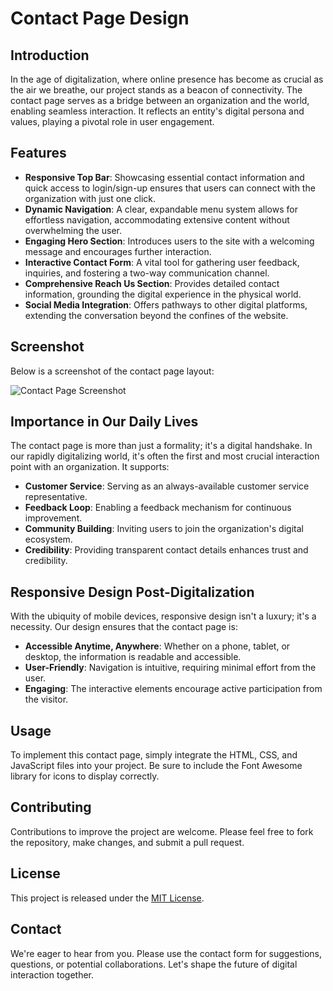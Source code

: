 # Contact Page Design

## Introduction

In the age of digitalization, where online presence has become as crucial as the air we breathe, our project stands as a beacon of connectivity. The contact page serves as a bridge between an organization and the world, enabling seamless interaction. It reflects an entity's digital persona and values, playing a pivotal role in user engagement.

## Features

- **Responsive Top Bar**: Showcasing essential contact information and quick access to login/sign-up ensures that users can connect with the organization with just one click.
- **Dynamic Navigation**: A clear, expandable menu system allows for effortless navigation, accommodating extensive content without overwhelming the user.
- **Engaging Hero Section**: Introduces users to the site with a welcoming message and encourages further interaction.
- **Interactive Contact Form**: A vital tool for gathering user feedback, inquiries, and fostering a two-way communication channel.
- **Comprehensive Reach Us Section**: Provides detailed contact information, grounding the digital experience in the physical world.
- **Social Media Integration**: Offers pathways to other digital platforms, extending the conversation beyond the confines of the website.


## Screenshot

Below is a screenshot of the contact page layout:

![Contact Page Screenshot](img/screenshot.png)

## Importance in Our Daily Lives

The contact page is more than just a formality; it's a digital handshake. In our rapidly digitalizing world, it's often the first and most crucial interaction point with an organization. It supports:
- **Customer Service**: Serving as an always-available customer service representative.
- **Feedback Loop**: Enabling a feedback mechanism for continuous improvement.
- **Community Building**: Inviting users to join the organization's digital ecosystem.
- **Credibility**: Providing transparent contact details enhances trust and credibility.

## Responsive Design Post-Digitalization

With the ubiquity of mobile devices, responsive design isn't a luxury; it's a necessity. Our design ensures that the contact page is:
- **Accessible Anytime, Anywhere**: Whether on a phone, tablet, or desktop, the information is readable and accessible.
- **User-Friendly**: Navigation is intuitive, requiring minimal effort from the user.
- **Engaging**: The interactive elements encourage active participation from the visitor.

## Usage

To implement this contact page, simply integrate the HTML, CSS, and JavaScript files into your project. Be sure to include the Font Awesome library for icons to display correctly.

## Contributing

Contributions to improve the project are welcome. Please feel free to fork the repository, make changes, and submit a pull request.

## License

This project is released under the [MIT License](LICENSE).


## Contact

We're eager to hear from you. Please use the contact form for suggestions, questions, or potential collaborations. Let's shape the future of digital interaction together.
